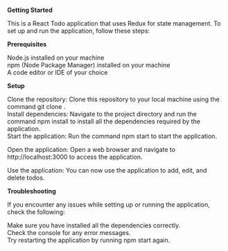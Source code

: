**Getting Started**

This is a React Todo application that uses Redux for state management. To set up and run the application, follow these steps:

**Prerequisites**

Node.js installed on your machine <br>
npm (Node Package Manager) installed on your machine <br>
A code editor or IDE of your choice <br>

**Setup** 

Clone the repository: Clone this repository to your local machine using the command git clone <repository-url>. <br>
Install dependencies: Navigate to the project directory and run the command npm install to install all the dependencies required by the application. <br>
Start the application: Run the command npm start to start the application. <br>


Open the application: Open a web browser and navigate to http://localhost:3000 to access the application. <br>

Use the application: You can now use the application to add, edit, and delete todos. <br>

**Troubleshooting** 

If you encounter any issues while setting up or running the application, check the following: <br>

Make sure you have installed all the dependencies correctly. <br>
Check the console for any error messages. <br>
Try restarting the application by running npm start again. <br>
